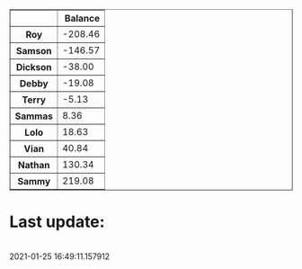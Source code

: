 <table border="1" class="dataframe">
  <thead>
    <tr style="text-align: right;">
      <th></th>
      <th>Balance</th>
    </tr>
  </thead>
  <tbody>
    <tr>
      <th>Roy</th>
      <td>-208.46</td>
    </tr>
    <tr>
      <th>Samson</th>
      <td>-146.57</td>
    </tr>
    <tr>
      <th>Dickson</th>
      <td>-38.00</td>
    </tr>
    <tr>
      <th>Debby</th>
      <td>-19.08</td>
    </tr>
    <tr>
      <th>Terry</th>
      <td>-5.13</td>
    </tr>
    <tr>
      <th>Sammas</th>
      <td>8.36</td>
    </tr>
    <tr>
      <th>Lolo</th>
      <td>18.63</td>
    </tr>
    <tr>
      <th>Vian</th>
      <td>40.84</td>
    </tr>
    <tr>
      <th>Nathan</th>
      <td>130.34</td>
    </tr>
    <tr>
      <th>Sammy</th>
      <td>219.08</td>
    </tr>
  </tbody>
</table><H1>Last update:</h1><br>2021-01-25 16:49:11.157912